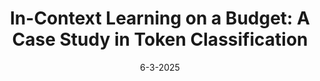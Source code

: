 ---
title: 'In-Context Learning on a Budget: A Case Study in Token Classification'
authors: <b>Uri Berger</b>, Tal Baumel, Gabriel Stanovsky
venue: Workshop on Insights from Negative Results in NLP
base: icl24
pdf: NONE
pdf-ext: https://arxiv.org/abs/2406.13274
bib: bib.txt
bib-ext: NONE
code: NONE
slides: NONE
poster: NONE
data: NONE
talk: NONE
website: NONE
layout: post
date: 6-3-2025
categories: NONE
---